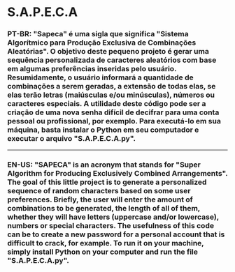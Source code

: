 # S.A.P.E.C.A

### PT-BR: "Sapeca" é uma sigla que significa "Sistema Algorítmico para Produção Exclusiva de Combinações Aleatórias". O objetivo deste pequeno projeto é gerar uma sequência personalizada de caracteres aleatórios com base em algumas preferências inseridas pelo usuário. Resumidamente, o usuário informará a quantidade de combinações a serem geradas, a extensão de todas elas, se elas terão letras (maiúsculas e/ou minúsculas), números ou caracteres especiais. A utilidade deste código pode ser a criação de uma nova senha difícil de decifrar para uma conta pessoal ou profissional, por exemplo. Para executá-lo em sua máquina, basta instalar o Python em seu computador e executar o arquivo "S.A.P.E.C.A.py".
-----
### EN-US: "SAPECA" is an acronym that stands for "Super Algorithm for Producing Exclusively Combined Arrangements". The goal of this little project is to generate a personalized sequence of random characters based on some user preferences. Briefly, the user will enter the amount of combinations to be generated, the length of all of them, whether they will have letters (uppercase and/or lowercase), numbers or special characters. The usefulness of this code can be to create a new password for a personal account that is difficult to crack, for example. To run it on your machine, simply install Python on your computer and run the file "S.A.P.E.C.A.py".
